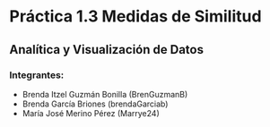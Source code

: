 # Práctica 1.3 Medidas de Similitud
## Analítica y Visualización de Datos

### Integrantes:

- Brenda Itzel Guzmán Bonilla (BrenGuzmanB)
- Brenda García Briones (brendaGarciab)
- María José Merino Pérez (Marrye24)